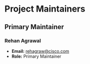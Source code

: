 # Project Maintainers

## Primary Maintainer

### Rehan Agrawal
- **Email:** rehagraw@cisco.com
- **Role:** Primary Maintainer 